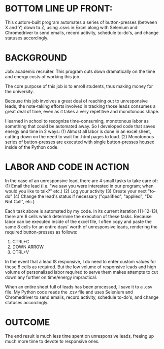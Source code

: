 # **BOTTOM LINE UP FRONT:**
This custom-built program automates a series of button-presses (between X and Y) down to Z, using .csvs in Excel along with Selenium and Chromedriver to send emails, record activity, schedule to-do's, and change statuses accordingly.


# **BACKGROUND**
Job: academic recruiter. This program cuts down dramatically on the time and energy costs of working this job.

The core purpose of this job is to enroll students, thus making money for the university.

Because this job involves a great deal of reaching out to unresponsive leads, the note-taking efforts involved in tracking those leads consumes a great deal of time, even as it takes a very repetitive and monotonous shape.

I learned in school to recognize time-consuming, monotonous labor as something that could be automated away. So I developed code that saves energy and time in 2 ways:
(1) Almost all labor is done in an excel sheet, cutting down on the need to wait for .html pages to load.
(2) Monotonous series of button-presses are executed with single button-presses housed inside of the Python code.


# **LABOR AND CODE IN ACTION**
In the case of an unresponsive lead, there are 4 small tasks to take care of:
(1) Email the lead (i.e. "we saw you were interested in our program; when would you like to talk?" etc.)
(2) Log your activity
(3) Create your next "to-do"
(4) Change the lead's status if necessary ("qualified", "applied", "Do Not Call", etc.)

Each task above is automated by my code. In its current iteration (11-12-13), there are 8 cells which determine the execution of these tasks. Because labor can be executed inside of the excel file, I often copy and paste the same 8 cells for an entire days' worth of unresponsive leads, rendering the required button-presses as follows:
1. CTRL+C
2. DOWN ARROW
3. CTRL+V

In the event that a lead IS responsive, I do need to enter custom values for these 8 cells as required. But the low volume of responsive leads and high volume of personalized labor required to serve them makes attempts to cut down any further on time/energy impractical.

When an entire sheet full of leads has been processed, I save it to a .csv file. My Python code reads the .csv file and uses Selenium and Chromedriver to send emails, record activity, schedule to-do's, and change statuses accordingly.

# **OUTCOME**
The end result is much less time spent on unresponsive leads, freeing up much more time to devote to responsive ones.